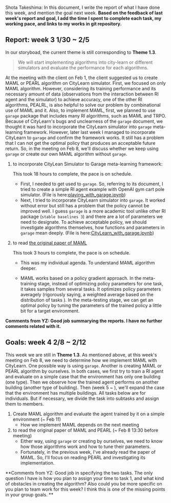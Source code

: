 Shota Takeshima: In this document, I write the report of what I have done this week, and mention the goal next week. **Based on the feedback of last week's report and goal, I add the time I spent to complete each task, my working pace, and links to my works in git repository.**

## Report: week 3 1/30 ~ 2/5

In our storyboad, the current theme is still corresponding to **Theme 1.3**.

> We will start implementing algorithms into city-learn or different simulators and evaluate the performance for each algorithms. 

At the meeting with the client on Feb 1, the client suggested us to create MAML or PEARL algorithm on CityLearn simulator. First, we focused on only MAML algorithm. However, considering its training performance and its necessary amount of data (observations from the interaction between RI agent and the simulator) to achieve accuracy, one of the other RI algorithms, PEALRL, is also helpful to solve our problem by combinational use of MAML and it. Also, to implement MAML, first, we planned to use `garage` package that includes many RI algorithms, such as MAML and TRPO. Because of CityLearn's bugs and unclearness of the `garage` document, we thought it was hard to incorporate the CityLearn simulator into `garage` meta-learning framework. However, later last week I managed to incorporate CityLearn to `garage` and confirm the framework works. It still has a problem that I can not get the optimal policy that produces an acceptable future return. So, in the meeting on Feb 8, we'll discuss whether we keep using `garage` or create our own MAML algorithm without `garage`.

1. to incorporate CityLean Simulator to Garage meta-learning framework: 

   This took 18 hours to complete, the pace is on schedule. 

   * First, I needed to get used to `garage`. So, referring to its document, I tried to create a simple RI agent example with OpenAI gym cart pole simulator. (File is here:[playing_with_garage.ipynb](https://gitlab.oit.duke.edu/duke-mids/workingprojectrepositories/2020-2021/power-grid/-/blob/master/10_code/playing_with_garage.ipynb))
   * Next, I tried to incorporate CityLearn simulator into `garage`. It worked without error but still has a problem that the policy cannot be improved well. I guess `garage` is a more academic tool unlike other RI package (`stable baselines 3`) and there are a lot of parameters we need to designate. To achieve acceptable policy, we should investigate algorithms themselves, how functions and parameters in `garage` mean deeply. (File is here:[CityLearn_with_garage.ipynb](https://gitlab.oit.duke.edu/duke-mids/workingprojectrepositories/2020-2021/power-grid/-/blob/master/10_code/CityLearn_with_garage.ipynb))

2. to read [the original paper of MAML](https://arxiv.org/abs/1910.10897)

   This took 3 hours to complete, the pace is on schedule. 

   * This was my individual agenda. To understand MAML algorithm deeper.

   * MAML works based on a policy gradient approach. In the meta-training stage, instead of optimizing policy parameters for one task, it takes samples from several tasks. It optimizes policy parameters averagely (rigorously saying, a weighted average based on the distribution of tasks ). In the meta-testing stage, we can get an optimal policy by tuning the parameters of the trained policy a little bit for a target environment.

**Comments from YZ: Good job summarying the reports. I have no further comments related with it.**



## Goals: week 4 2/8 ~ 2/12

This week we are still in **Theme 1.3**. As mentioned above, at this week's meeting on Feb 8, we need to determine how we implement MAML with CityLearn. One possible way is using `garage`. Another is creating MAML or PEARL algorithm by ourselves. In both cases, we first try to train a RI agent and evaluate on a simple case that the environment has only one building (one type). Then we observe how the trained agent performs on another building (another type of building). Then (week 5 ~ ), we'll expand the case that the environment has multiple buildings. All tasks below are for individuals. But if necessary, we divide the task into subtasks and assign them to members.

1. Create MAML algorithm and evaluate the agent trained by it on a simple environment (~ Feb 11)
   * How we implement MAML depends on the next meeting
2. to read the original paper of MAML and PEARL (~ Feb 8 13:30 before meeting)
   * Either way, using `garage` or creating by ourselves, we need to know how those algorithms work and how to tune their parameters.
   * Fortunately, in the previous week, I've already read the paper of MAML. So, I'll focus on reading PEARL and investigating its implementation.

**Comments from YZ: Good job in specifying the two tasks. The only question I have is how you plan to assign your time to task 1, and what kind of obstacles in creating the algorithm? Also could you be more specific on you plan to team work for this week? I think this is one of the missing points in your group goals. **
